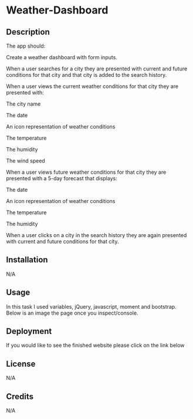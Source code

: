 # Weather-Dashboard

## Description

The app should:

Create a weather dashboard with form inputs.

When a user searches for a city they are presented with current and future conditions for that city and that city is added to the search history.

When a user views the current weather conditions for that city they are presented with:

The city name

The date

An icon representation of weather conditions

The temperature

The humidity

The wind speed

When a user views future weather conditions for that city they are presented with a 5-day forecast that displays:

The date

An icon representation of weather conditions

The temperature

The humidity

When a user clicks on a city in the search history they are again presented with current and future conditions for that city.

## Installation

N/A

## Usage

In this task I used variables, jQuery, javascript, moment and bootstrap. Below is an image the page once you inspect/console.




## Deployment

If you would like to see the finished website please click on the link below

 


## License

N/A

## Credits

N/A